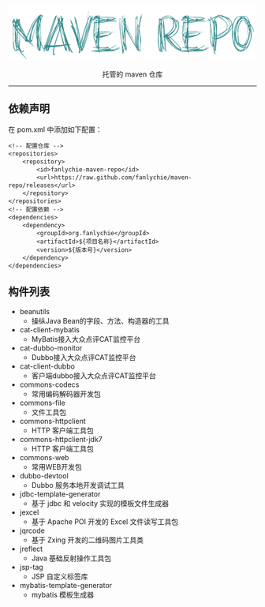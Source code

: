 <p align="center">
    <a href="#">
        <img src="https://raw.githubusercontent.com/fanlychie/mdimg/master/maven_repo.png">
    </a>
</p>
<p align="center">
    托管的 maven 仓库
</p>

---

## 依赖声明

在 pom.xml 中添加如下配置：


```
<!-- 配置仓库 -->
<repositories>
    <repository>
        <id>fanlychie-maven-repo</id>
        <url>https://raw.github.com/fanlychie/maven-repo/releases</url>
    </repository>
</repositories>
<!-- 配置依赖 -->
<dependencies>
    <dependency>
        <groupId>org.fanlychie</groupId>
        <artifactId>${项目名称}</artifactId>
        <version>${版本号}</version>
    </dependency>
</dependencies>
```

## 构件列表

* beanutils
    - 操纵Java Bean的字段、方法、构造器的工具
* cat-client-mybatis
    - MyBatis接入大众点评CAT监控平台
* cat-dubbo-monitor
    - Dubbo接入大众点评CAT监控平台
* cat-client-dubbo
    - 客户端dubbo接入大众点评CAT监控平台
* commons-codecs
    - 常用编码解码器开发包
* commons-file
    - 文件工具包
* commons-httpclient
    - HTTP 客户端工具包
* commons-httpclient-jdk7
    - HTTP 客户端工具包
* commons-web
    - 常用WEB开发包
* dubbo-devtool
    - Dubbo 服务本地开发调试工具
* jdbc-template-generator
    - 基于 jdbc 和 velocity 实现的模板文件生成器
* jexcel
    - 基于 Apache POI 开发的 Excel 文件读写工具包
* jqrcode
    - 基于 Zxing 开发的二维码图片工具类
* jreflect
    - Java 基础反射操作工具包
* jsp-tag
    - JSP 自定义标签库
* mybatis-template-generator
    - mybatis 模板生成器